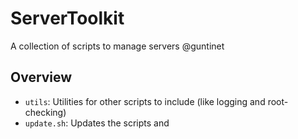 # ServerToolkit

A collection of scripts to manage servers @guntinet

## Overview
- `utils`: Utilities for other scripts to include (like logging and root-checking)
- `update.sh`: Updates the scripts and 
